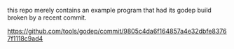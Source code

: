 this repo merely contains an example program that had its godep build broken by
a recent commit.

https://github.com/tools/godep/commit/9805c4da6f164857a4e32dbfe83767f1118c9ad4
